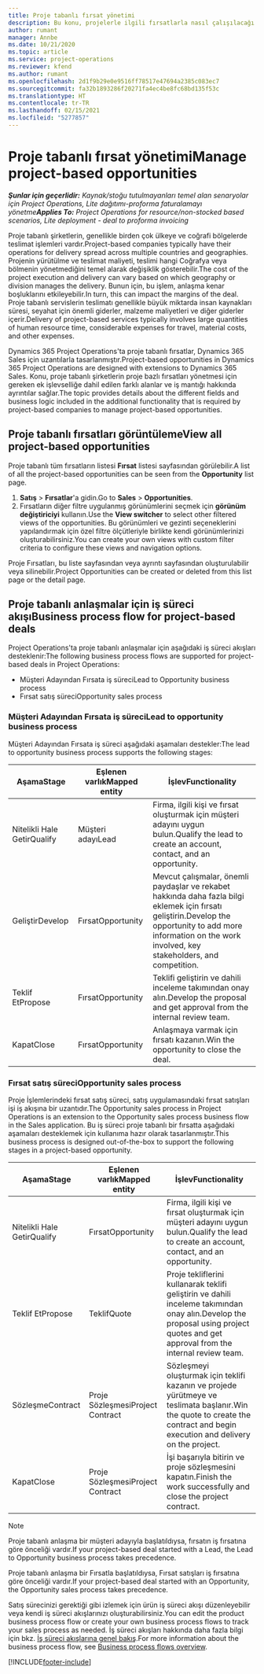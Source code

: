 ```yaml
---
title: Proje tabanlı fırsat yönetimi
description: Bu konu, projelerle ilgili fırsatlarla nasıl çalışılacağı hakkında bilgi sağlar.
author: rumant
manager: Annbe
ms.date: 10/21/2020
ms.topic: article
ms.service: project-operations
ms.reviewer: kfend
ms.author: rumant
ms.openlocfilehash: 2d1f9b29e0e9516ff78517e47694a2385c083ec7
ms.sourcegitcommit: fa32b1893286f20271fa4ec4be8fc68bd135f53c
ms.translationtype: HT
ms.contentlocale: tr-TR
ms.lasthandoff: 02/15/2021
ms.locfileid: "5277857"
---
```

# <a name="manage-project-based-opportunities"></a><span data-ttu-id="909ba-103">Proje tabanlı fırsat yönetimi</span><span class="sxs-lookup"><span data-stu-id="909ba-103">Manage project-based opportunities</span></span>

<span data-ttu-id="909ba-104">_**Şunlar için geçerlidir:** Kaynak/stoğu tutulmayanları temel alan senaryolar için Project Operations, Lite dağıtımı-proforma faturalamayı yönetme_</span><span class="sxs-lookup"><span data-stu-id="909ba-104">_**Applies To:** Project Operations for resource/non-stocked based scenarios, Lite deployment - deal to proforma invoicing_</span></span>

<span data-ttu-id="909ba-105">Proje tabanlı şirketlerin, genellikle birden çok ülkeye ve coğrafi bölgelerde teslimat işlemleri vardır.</span><span class="sxs-lookup"><span data-stu-id="909ba-105">Project-based companies typically have their operations for delivery spread across multiple countries and geographies.</span></span> <span data-ttu-id="909ba-106">Projenin yürütülme ve teslimat maliyeti, teslimi hangi Coğrafya veya bölmenin yönetmediğini temel alarak değişiklik gösterebilir.</span><span class="sxs-lookup"><span data-stu-id="909ba-106">The cost of the project execution and delivery can vary  based on which geography or division manages the delivery.</span></span> <span data-ttu-id="909ba-107">Bunun için, bu işlem, anlaşma kenar boşluklarını etkileyebilir.</span><span class="sxs-lookup"><span data-stu-id="909ba-107">In turn, this can impact the margins of the deal.</span></span> <span data-ttu-id="909ba-108">Proje tabanlı servislerin teslimatı genellikle büyük miktarda insan kaynakları süresi, seyahat için önemli giderler, malzeme maliyetleri ve diğer giderler içerir.</span><span class="sxs-lookup"><span data-stu-id="909ba-108">Delivery of project-based services typically involves large quantities of human resource time, considerable expenses for travel, material costs, and other expenses.</span></span>

<span data-ttu-id="909ba-109">Dynamics 365 Project Operations'ta proje tabanlı fırsatlar, Dynamics 365 Sales için uzantılarla tasarlanmıştır.</span><span class="sxs-lookup"><span data-stu-id="909ba-109">Project-based opportunities in Dynamics 365 Project Operations are designed with extensions to Dynamics 365 Sales.</span></span> <span data-ttu-id="909ba-110">Konu, proje tabanlı şirketlerin proje bazlı fırsatları yönetmesi için gereken ek işlevselliğe dahil edilen farklı alanlar ve iş mantığı hakkında ayrıntılar sağlar.</span><span class="sxs-lookup"><span data-stu-id="909ba-110">The topic provides details about the different fields and business logic included in the additional functionality that is required by project-based companies to manage project-based opportunities.</span></span>

## <a name="view-all-project-based-opportunities"></a><span data-ttu-id="909ba-111">Proje tabanlı fırsatları görüntüleme</span><span class="sxs-lookup"><span data-stu-id="909ba-111">View all project-based opportunities</span></span>

<span data-ttu-id="909ba-112">Proje tabanlı tüm fırsatların listesi **Fırsat** listesi sayfasından görülebilir.</span><span class="sxs-lookup"><span data-stu-id="909ba-112">A list of all the project-based opportunities can be seen from the **Opportunity** list page.</span></span> 

1. <span data-ttu-id="909ba-113">**Satış** > **Fırsatlar**'a gidin.</span><span class="sxs-lookup"><span data-stu-id="909ba-113">Go to **Sales** > **Opportunities**.</span></span>
2. <span data-ttu-id="909ba-114">Fırsatların diğer filtre uygulanmış görünümlerini seçmek için **görünüm değiştiriciyi** kullanın.</span><span class="sxs-lookup"><span data-stu-id="909ba-114">Use the **View switcher** to select other filtered views of the opportunities.</span></span> <span data-ttu-id="909ba-115">Bu görünümleri ve gezinti seçeneklerini yapılandırmak için özel filtre ölçütleriyle birlikte kendi görünümlerinizi oluşturabilirsiniz.</span><span class="sxs-lookup"><span data-stu-id="909ba-115">You can create your own views with custom filter criteria to configure these views and navigation options.</span></span>

<span data-ttu-id="909ba-116">Proje Fırsatları, bu liste sayfasından veya ayrıntı sayfasından oluşturulabilir veya silinebilir.</span><span class="sxs-lookup"><span data-stu-id="909ba-116">Project Opportunities can be created or deleted from this list page or the detail page.</span></span>

## <a name="business-process-flow-for-project-based-deals"></a><span data-ttu-id="909ba-117">Proje tabanlı anlaşmalar için iş süreci akışı</span><span class="sxs-lookup"><span data-stu-id="909ba-117">Business process flow for project-based deals</span></span>

<span data-ttu-id="909ba-118">Project Operations'ta proje tabanlı anlaşmalar için aşağıdaki iş süreci akışları desteklenir:</span><span class="sxs-lookup"><span data-stu-id="909ba-118">The following business process flows are supported for project-based deals in Project Operations:</span></span>

- <span data-ttu-id="909ba-119">Müşteri Adayından Fırsata iş süreci</span><span class="sxs-lookup"><span data-stu-id="909ba-119">Lead to Opportunity business process</span></span>
- <span data-ttu-id="909ba-120">Fırsat satış süreci</span><span class="sxs-lookup"><span data-stu-id="909ba-120">Opportunity sales process</span></span>

### <a name="lead-to-opportunity-business-process"></a><span data-ttu-id="909ba-121">Müşteri Adayından Fırsata iş süreci</span><span class="sxs-lookup"><span data-stu-id="909ba-121">Lead to opportunity business process</span></span> 
<span data-ttu-id="909ba-122">Müşteri Adayından Fırsata iş süreci aşağıdaki aşamaları destekler:</span><span class="sxs-lookup"><span data-stu-id="909ba-122">The lead to opportunity business process supports the following stages:</span></span>

| <span data-ttu-id="909ba-123">Aşama</span><span class="sxs-lookup"><span data-stu-id="909ba-123">Stage</span></span> | <span data-ttu-id="909ba-124">Eşlenen varlık</span><span class="sxs-lookup"><span data-stu-id="909ba-124">Mapped entity</span></span> | <span data-ttu-id="909ba-125">İşlev</span><span class="sxs-lookup"><span data-stu-id="909ba-125">Functionality</span></span> |
| --- | --- | --- |
| <span data-ttu-id="909ba-126">Nitelikli Hale Getir</span><span class="sxs-lookup"><span data-stu-id="909ba-126">Qualify</span></span> | <span data-ttu-id="909ba-127">Müşteri adayı</span><span class="sxs-lookup"><span data-stu-id="909ba-127">Lead</span></span> | <span data-ttu-id="909ba-128">Firma, ilgili kişi ve fırsat oluşturmak için müşteri adayını uygun bulun.</span><span class="sxs-lookup"><span data-stu-id="909ba-128">Qualify the lead to create an account, contact, and an opportunity.</span></span> |
| <span data-ttu-id="909ba-129">Geliştir</span><span class="sxs-lookup"><span data-stu-id="909ba-129">Develop</span></span> | <span data-ttu-id="909ba-130">Fırsat</span><span class="sxs-lookup"><span data-stu-id="909ba-130">Opportunity</span></span> | <span data-ttu-id="909ba-131">Mevcut çalışmalar, önemli paydaşlar ve rekabet hakkında daha fazla bilgi eklemek için fırsatı geliştirin.</span><span class="sxs-lookup"><span data-stu-id="909ba-131">Develop the opportunity to add more information on the work involved, key stakeholders, and competition.</span></span> |
| <span data-ttu-id="909ba-132">Teklif Et</span><span class="sxs-lookup"><span data-stu-id="909ba-132">Propose</span></span> | <span data-ttu-id="909ba-133">Fırsat</span><span class="sxs-lookup"><span data-stu-id="909ba-133">Opportunity</span></span> | <span data-ttu-id="909ba-134">Teklifi geliştirin ve dahili inceleme takımından onay alın.</span><span class="sxs-lookup"><span data-stu-id="909ba-134">Develop the proposal and get approval from the internal review team.</span></span> |
| <span data-ttu-id="909ba-135">Kapat</span><span class="sxs-lookup"><span data-stu-id="909ba-135">Close</span></span> | <span data-ttu-id="909ba-136">Fırsat</span><span class="sxs-lookup"><span data-stu-id="909ba-136">Opportunity</span></span> | <span data-ttu-id="909ba-137">Anlaşmaya varmak için fırsatı kazanın.</span><span class="sxs-lookup"><span data-stu-id="909ba-137">Win the opportunity to close the deal.</span></span> |

### <a name="opportunity-sales-process"></a><span data-ttu-id="909ba-138">Fırsat satış süreci</span><span class="sxs-lookup"><span data-stu-id="909ba-138">Opportunity sales process</span></span>
<span data-ttu-id="909ba-139">Proje İşlemlerindeki fırsat satış süreci, satış uygulamasındaki fırsat satışları işi iş akışına bir uzantıdır.</span><span class="sxs-lookup"><span data-stu-id="909ba-139">The Opportunity sales process in Project Operations is an extension to the Opportunity sales process business flow in the Sales application.</span></span> <span data-ttu-id="909ba-140">Bu iş süreci proje tabanlı bir fırsatta aşağıdaki aşamaları desteklemek için kullanıma hazır olarak tasarlanmıştır.</span><span class="sxs-lookup"><span data-stu-id="909ba-140">This business process is designed out-of-the-box to support the following stages in a project-based opportunity.</span></span>

| <span data-ttu-id="909ba-141">Aşama</span><span class="sxs-lookup"><span data-stu-id="909ba-141">Stage</span></span> | <span data-ttu-id="909ba-142">Eşlenen varlık</span><span class="sxs-lookup"><span data-stu-id="909ba-142">Mapped entity</span></span> | <span data-ttu-id="909ba-143">İşlev</span><span class="sxs-lookup"><span data-stu-id="909ba-143">Functionality</span></span> |
| --- | --- | --- |
| <span data-ttu-id="909ba-144">Nitelikli Hale Getir</span><span class="sxs-lookup"><span data-stu-id="909ba-144">Qualify</span></span> | <span data-ttu-id="909ba-145">Fırsat</span><span class="sxs-lookup"><span data-stu-id="909ba-145">Opportunity</span></span> | <span data-ttu-id="909ba-146">Firma, ilgili kişi ve fırsat oluşturmak için müşteri adayını uygun bulun.</span><span class="sxs-lookup"><span data-stu-id="909ba-146">Qualify the lead to create an account, contact, and an opportunity.</span></span> |
| <span data-ttu-id="909ba-147">Teklif Et</span><span class="sxs-lookup"><span data-stu-id="909ba-147">Propose</span></span> | <span data-ttu-id="909ba-148">Teklif</span><span class="sxs-lookup"><span data-stu-id="909ba-148">Quote</span></span> | <span data-ttu-id="909ba-149">Proje tekliflerini kullanarak teklifi geliştirin ve dahili inceleme takımından onay alın.</span><span class="sxs-lookup"><span data-stu-id="909ba-149">Develop the proposal using project quotes and get approval from the internal review team.</span></span> |
| <span data-ttu-id="909ba-150">Sözleşme</span><span class="sxs-lookup"><span data-stu-id="909ba-150">Contract</span></span> | <span data-ttu-id="909ba-151">Proje Sözleşmesi</span><span class="sxs-lookup"><span data-stu-id="909ba-151">Project Contract</span></span> | <span data-ttu-id="909ba-152">Sözleşmeyi oluşturmak için teklifi kazanın ve projede yürütmeye ve teslimata başlanır.</span><span class="sxs-lookup"><span data-stu-id="909ba-152">Win the quote to create the contract and begin execution and delivery on the project.</span></span> |
| <span data-ttu-id="909ba-153">Kapat</span><span class="sxs-lookup"><span data-stu-id="909ba-153">Close</span></span> | <span data-ttu-id="909ba-154">Proje Sözleşmesi</span><span class="sxs-lookup"><span data-stu-id="909ba-154">Project Contract</span></span> | <span data-ttu-id="909ba-155">İşi başarıyla bitirin ve proje sözleşmesini kapatın.</span><span class="sxs-lookup"><span data-stu-id="909ba-155">Finish the work successfully and close the project contract.</span></span> |

> [!NOTE]
> <span data-ttu-id="909ba-156">Proje tabanlı anlaşma bir müşteri adayıyla başlatıldıysa, fırsatın iş fırsatına göre önceliği vardır.</span><span class="sxs-lookup"><span data-stu-id="909ba-156">If your project-based deal started with a Lead, the Lead to Opportunity business process takes precedence.</span></span>
>
> <span data-ttu-id="909ba-157">Proje tabanlı anlaşma bir Fırsatla başlatıldıysa, Fırsat satışları iş fırsatına göre önceliği vardır.</span><span class="sxs-lookup"><span data-stu-id="909ba-157">If your project-based deal started with an Opportunity, the Opportunity sales process takes precedence.</span></span>

<span data-ttu-id="909ba-158">Satış sürecinizi gerektiği gibi izlemek için ürün iş süreci akışı düzenleyebilir veya kendi iş süreci akışlarınızı oluşturabilirsiniz.</span><span class="sxs-lookup"><span data-stu-id="909ba-158">You can edit the product business process flow or create your own business process flows to track your sales process as needed.</span></span> <span data-ttu-id="909ba-159">İş süreci akışları hakkında daha fazla bilgi için bkz. [İş süreci akışlarına genel bakış](https://docs.microsoft.com/dynamics365/customerengagement/on-premises/customize/business-process-flows-overview).</span><span class="sxs-lookup"><span data-stu-id="909ba-159">For more information about the business process flow, see [Business process flows overview](https://docs.microsoft.com/dynamics365/customerengagement/on-premises/customize/business-process-flows-overview).</span></span>


[!INCLUDE[footer-include](../includes/footer-banner.md)]